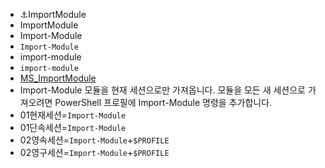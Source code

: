 - ⚓ImportModule
- ImportModule
- Import-Module
- `Import-Module`
- import-module
- `import-module`
- [MS_ImportModule](https://learn.microsoft.com/ko-kr/powershell/module/microsoft.powershell.core/import-module?view=powershell-5.1&WT.mc_id=ps-gethelp)
- Import-Module 모듈을 현재 세션으로만 가져옵니다. 모듈을 모든 새 세션으로 가져오려면 PowerShell 프로필에 Import-Module 명령을 추가합니다.
- 01현재세션=`Import-Module`
- 01단속세션=`Import-Module`
- 02영속세션=`Import-Module`+`$PROFILE`
- 02영구세션=`Import-Module`+`$PROFILE`
